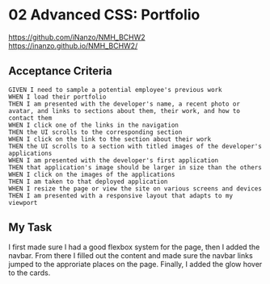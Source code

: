 # 02 Advanced CSS: Portfolio

https://github.com/iNanzo/NMH_BCHW2
https://inanzo.github.io/NMH_BCHW2/

## Acceptance Criteria

```
GIVEN I need to sample a potential employee's previous work
WHEN I load their portfolio
THEN I am presented with the developer's name, a recent photo or avatar, and links to sections about them, their work, and how to contact them
WHEN I click one of the links in the navigation
THEN the UI scrolls to the corresponding section
WHEN I click on the link to the section about their work
THEN the UI scrolls to a section with titled images of the developer's applications
WHEN I am presented with the developer's first application
THEN that application's image should be larger in size than the others
WHEN I click on the images of the applications
THEN I am taken to that deployed application
WHEN I resize the page or view the site on various screens and devices
THEN I am presented with a responsive layout that adapts to my viewport
```

## My Task

I first made sure I had a good flexbox system for the page, then I added the navbar. From there I filled out the content and made sure the navbar links jumped to the approriate places on the page. Finally, I added the glow hover to the cards.
